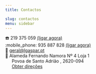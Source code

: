 ```yaml
---
title: Contactos

slug: contactos
menu: sidebar
---
```


:phone: 219 375 059 [(ligar agora)](callto:+351219375059)\
:mobile_phone: 935 887 828 [(ligar agora)](callto:+351935887828)\
:email: geral@lgaspar.pt\
:round_pushpin: Alameda Fernando Namora Nº 4 Loja 1\
&emsp;&ensp;Povoa de Santo Adrião , 2620-094\
&emsp;&ensp;[Obter direções](https://www.google.com/maps/place/Alameda+Fernando+Namora+N%C2%BA+4+Loja+1,+2620-094+Odivelas/@38.7961175,-9.1651744,17z/data=!3m1!4b1!4m5!3m4!1s0xd192d6192143a5d:0xbd7c352aca3c1f9f!8m2!3d38.7961175!4d-9.1629857)


